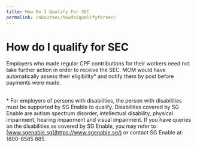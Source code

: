 ```yaml
---
title: How Do I Qualify For SEC
permalink: /aboutsec/howdoiqualifyforsec/
---
```

# How do I qualify for SEC

Employers who made regular CPF contributions for their workers need not take further action in order to receive the SEC. MOM would have automatically assess their eligibility\* and notify them by post before payments were made. <br><br> 

  

\* For employers of persons with disabilities, the person with disabilities must be supported by SG Enable to qualify. Disabilities covered by SG Enable are autism spectrum disorder, intellectual disability, physical impairment, hearing impairment and visual impairment. If you have queries on the disabilities as covered by SG Enable, you may refer to [www.sgenable.sg](https://www.sgenable.sg/) or contact SG Enable at: 1800-8585 885.
